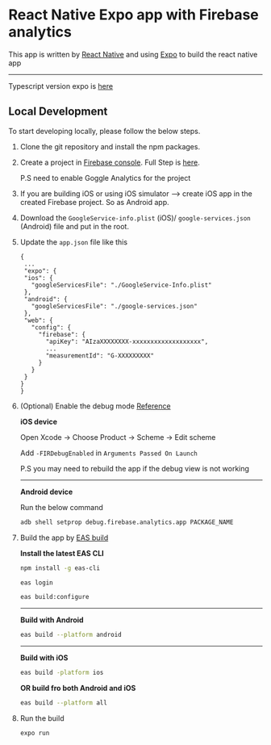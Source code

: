 # React Native Expo app with Firebase analytics

This app is written by [React Native](https://reactnative.dev/docs/environment-setup) and using [Expo](https://docs.expo.dev/get-started/installation/) to build the react native app

---

Typescript version expo is [here](https://docs.expo.dev/guides/typescript/)

## Local Development

To start developing locally, please follow the below steps.

1. Clone the git repository and install the npm packages.

2. Create a project in [Firebase console](https://console.firebase.google.com/u/0/). Full Step is [here](https://cloud.google.com/firestore/docs/client/get-firebase).

   P.S need to enable Goggle Analytics for the project

3. If you are building iOS or using iOS simulator --> create iOS app in the created Firebase project. So as Android app.

4. Download the `GoogleService-info.plist` (iOS)/ `google-services.json` (Android) file and put in the root.

5. Update the `app.json` file like this

   ```
   {
    ...
    "expo": {
    "ios": {
      "googleServicesFile": "./GoogleService-Info.plist"
    },
    "android": {
      "googleServicesFile": "./google-services.json"
    },
    "web": {
      "config": {
        "firebase": {
          "apiKey": "AIzaXXXXXXXX-xxxxxxxxxxxxxxxxxxx",
          ...
          "measurementId": "G-XXXXXXXXX"
        }
      }
    }
   }
   }
   ```

6. (Optional) Enable the debug mode [Reference](https://firebase.google.com/docs/analytics/debugview)

   **iOS device**

   Open Xcode -> Choose Product -> Scheme -> Edit scheme

   Add `-FIRDebugEnabled` in `Arguments Passed On Launch`

   P.S you may need to rebuild the app if the debug view is not working

   ***

   **Android device**

   Run the below command

   ```bash
   adb shell setprop debug.firebase.analytics.app PACKAGE_NAME
   ```

7. Build the app by [EAS build](https://docs.expo.dev/build/introduction/)

   **Install the latest EAS CLI**

   ```bash
   npm install -g eas-cli
   ```

   ```bash
   eas login
   ```

   ```bash
   eas build:configure
   ```

   ***

   **Build with Android**

   ```bash
   eas build --platform android
   ```

   ***

   **Build with iOS**

   ```bash
   eas build -platform ios
   ```

   **OR build fro both Android and iOS**

   ```bash
   eas build --platform all
   ```

8. Run the build

   ```bash
   expo run
   ```
